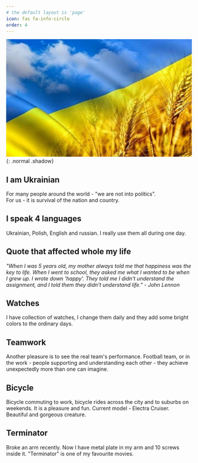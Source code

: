 ```yaml
---
# the default layout is 'page'
icon: fas fa-info-circle
order: 4
---
```


![Desktop View](/assets/img/images/Ukrainian_flag.jpg){: .normal  .shadow}
<H2>I am Ukrainian</H2>
For many people around the world - "we are not into politics".<br>For us - it is survival of the nation and country.
<br>

<H2>I speak 4 languages</H2>
Ukrainian, Polish, English and russian. I really use them all during one day. 
<br>

<H2>Quote that affected whole my life</H2>
<em>"When I was 5 years old, my mother always told me that happiness was the key to life. When I went to school, they asked me what I wanted to be when I grew up. I wrote down 'happy'. They told me I didn't understand the assignment, and I told them they didn't understand life." - John Lennon</em>
<br>

<H2>Watches</H2>
I have collection of watches, I change them daily and they add some bright colors to the ordinary days.
<br>

<H2>Teamwork</H2>
Another pleasure is to see the real team's performance. Football team, or in the work - people supporting and understanding each other - they achieve unexpectedly more than one can imagine.
<br>

<H2>Bicycle</H2>
Bicycle commuting to work, bicycle rides across the city and to suburbs on weekends. It is a pleasure and fun. Current model - Electra Cruiser. Beautiful and gorgeous creature.
<br>

<H2>Terminator</H2>
Broke an arm recently. Now I have metal plate in my arm and 10 screws inside it. "Terminator" is one of my favourite movies.
<br>